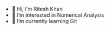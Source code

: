 - 👋 Hi, I’m Ritesh Khan
- 👀 I’m interested in Numerical Analysis
- 🌱 I’m currently learning Git

<!---
RiteshKhan/RiteshKhan is a ✨ special ✨ repository because its `README.md` (this file) appears on your GitHub profile.
You can click the Preview link to take a look at your changes.
--->
